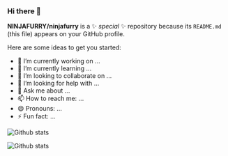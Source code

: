 ### Hi there 👋


**NINJAFURRY/ninjafurry** is a ✨ _special_ ✨ repository because its `README.md` (this file) appears on your GitHub profile.

Here are some ideas to get you started:

- 🔭 I’m currently working on ...
- 🌱 I’m currently learning ...
- 👯 I’m looking to collaborate on ...
- 🤔 I’m looking for help with ...
- 💬 Ask me about ...
- 📫 How to reach me: ...
- 😄 Pronouns: ...
- ⚡ Fun fact: ...

![Github stats](https://github-readme-stats.vercel.app/api?username=NINJAFURRY&count_private=true&show_icons=true&theme=radical)

![Github stats](https://github-readme-stats.vercel.app/api/top-langs/?username=NINJAFURRY&show_icons=true&theme=radical)
